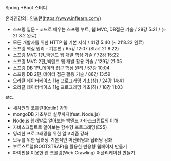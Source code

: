 Spring +Boot 스터디

온라인강의 : 인프런(https://www.inflearn.com/)

 - 스프링 입문 - 코드로 배우는 스프링 부트, 웹 MVC, DB접근 기술 / 28강 5:21 / (~ 21'8.2 완료)
 - 모든 개발자를 위한 HTTP 웹 기본 지식 / 41강 5:40 (~ 21'8.22 완료)
 - 스프링 핵심 원리 - 기본편 / 65강 12:07 (Start 21.8.22)
 - 스프링 MVC 1편_백엔드 웹 개발 핵심 기술 / 72강 15:22
 - 스프링 MVC 2편_백엔드 웹 개발 활용 기술 / 129강 21:05
 - 스프링 DB 1편_데이터 접근 핵심 원리 / 57강 10:04
 - 스프링 DB 2편_데이터 접근 활용 기술 / 88강 13:59
 - 오라클 데이터베이스 11g 프로그래밍 기초(상) / 24강 14:41
 - 오라클 데이터베이스 11g 프로그래밍 기초(하) / 18강 11:03
 
 etc..
 - 새차원의 코틀린(Kotiln) 강좌
 - mongoDB 기초부터 실무까지(feat. Node.js)
 - Node.js 웹개발로 알아보는 백엔드 자바스크립트의 이해
 - 자바스크립트로 알아보는 함수형 프로그래밍(ES5)
 - 영리한 프로그래밍을 위한 알고리즘 강좌
 - 모두를 위한 딥러닝_기본적인 머신러닝과 딥러닝 강좌
 - 부트스트랩(BOOTSTRAP)을 활용한 반응형 웹페이지 만들기
 - 파이썬을 이용한 웹 크롤링(Web Crawling) 어플리케이션 만들기
